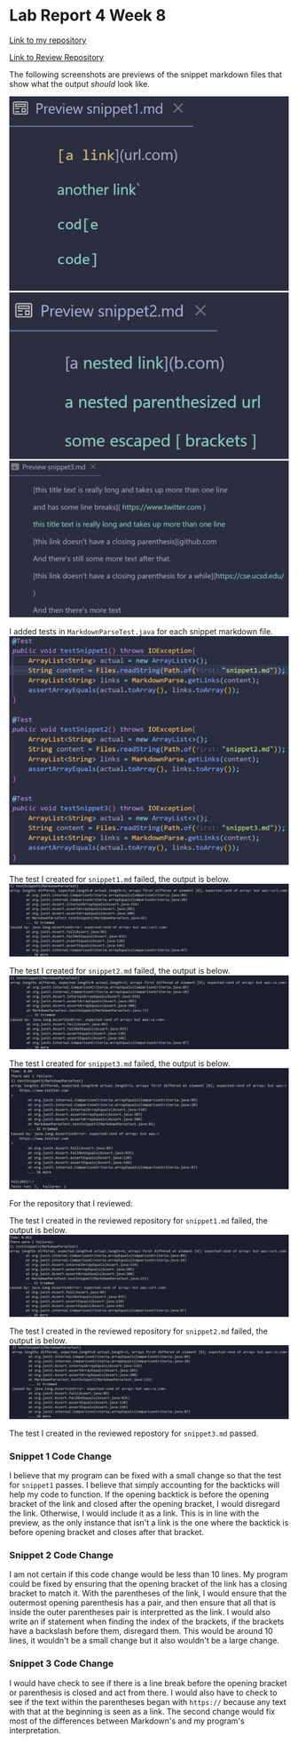 # Lab Report 4 Week 8

[Link to my repository](https://github.com/Sking56/markdown-parser)

[Link to Review Repository](https://github.com/mdsflyboy/markdown-parser)

The following screenshots are previews of the snippet markdown files that show what the output *should* look like. 

![Image](images/snippet1ShouldSS.jpg )
![Image](images/snippet2ShouldSS.jpg )
![Image](images/snippet3ShouldSS.jpg )

I added tests in `MarkdownParseTest.java` for each snippet markdown file.
![Image](images/snippetTestsInIDESS.jpg)

The test I created for `snippet1.md` failed, the output is below.
![Image](images/snippet1TestFailureOutputSS.jpg)

The test I created for `snippet2.md` failed, the output is below.
![Image](images/snippet2TestFailureOutputSS.jpg)


The test I created for `snippet3.md` failed, the output is below.
![Image](images/snippet3TestFailureOutputSS.jpg)

For the repository that I reviewed:


The test I created in the reviewed repository for `snippet1.md` failed, the output is below.
![Image](images/snippet1ReviewTestFailureOutputSS.jpg)

The test I created in the reviewed repository for `snippet2.md` failed, the output is below.
![Image](images/snippet2ReviewTestFailureOutputSS.jpg)

The test I created in the reviewed repostory for `snippet3.md` passed.

### Snippet 1 Code Change

I believe that my program can be fixed with a small change so that the test for `snippet1` passes. I believe that simply accounting for the backticks will help my code to function. If the opening backtick is before the opening bracket of the link and closed after the opening bracket, I would disregard the link. Otherwise, I would include it as a link. This is in line with the preview, as the only instance that isn't a link is the one where the backtick is before opening bracket and closes after that bracket.


### Snippet 2 Code Change

I am not certain if this code change would be less than 10 lines. My program could be fixed by ensuring that the opening bracket of the link has a closing bracket to match it. With the parentheses of the link, I would ensure that the outermost opening parenthesis has a pair, and then ensure that all that is inside the outer parentheses pair is interpretted as the link. I would also write an if statement when finding the index of the brackets, if the brackets have a backslash before them, disregard them. This would be around 10 lines, it wouldn't be a small change but it also wouldn't be a large change.



### Snippet 3 Code Change

I would have check to see if there is a line break before the opening bracket or parenthesis is closed and act from there. I would also have to check to see if the text within the parentheses began with `https://` because any text with that at the beginning is seen as a link. The second change would fix most of the differences between Markdown's and my program's interpretation. 